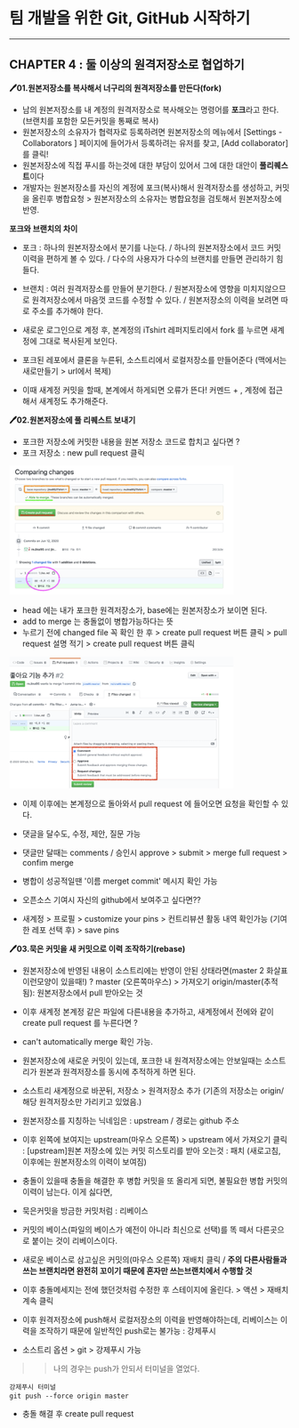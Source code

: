 # 팀 개발을 위한 Git, GitHub 시작하기
<hr/>

## CHAPTER 4 : 둘 이상의 원격저장소로 협업하기

**🖊01.원본저장소를 복사해서 너구리의 원격저장소를 만든다(fork)**

- 남의 원본저장소를 내 계정의 원격저장소로 복사해오는 명령어를 **포크**라고 한다. (브랜치를 포함한 모든커밋을 통째로 복사)
- 원본저장소의 소유자가 협력자로 등록하려면 원본저장소의 메뉴에서 [Settings - Collaborators ] 페이지에 들어가서 등록하려는 유저를 찾고, [Add collaborator] 를 클릭!
- 원본저장소에 직접 푸시를 하는것에 대한 부담이 있어서 그에 대한 대안이 **풀리퀘스트**이다
- 개발자는 원본저장소를 자신의 계정에 포크(복사)해서 원격저장소를 생성하고, 커밋을 올린후 병합요청 > 원본저장소의 소유자는 병합요청을 검토해서 원본저장소에 반영.

**포크와 브랜치의 차이**
- 포크 : 하나의 원본저장소에서 분기를 나눈다. / 하나의 원본저장소에서 코드 커밋 이력을 편하게 볼 수 있다. / 다수의 사용자가 다수의 브랜치를 만들면 관리하기 힘들다.
- 브랜치 : 여러 원격저장소를 만들어 분기한다. / 원본저장소에 영향을 미치지않으므로 원격저장소에서 마음껏 코드를 수정할 수 있다. / 원본저장소의 이력을 보려면 따로 주소를 추가해야 한다.

- 새로운 로그인으로 계정 후, 본계정의 iTshirt 레퍼지토리에서 fork 를 누르면 새계정에 그대로 복사된게 보인다.
- 포크된 레포에서 클론을 누른뒤, 소스트리에서 로컬저장소를 만들어준다 (맥에서는 새로만들기 > url에서 복제)
- 이때 새계정 커밋을 할때, 본계에서 하게되면 오류가 뜬다! 커멘드 + , 계정에 접근해서 새계정도 추가해준다.

**🖊02.원본저장소에 풀 리퀘스트 보내기**
- 포크한 저장소에 커밋한 내용을 원본 저장소 코드로 합치고 싶다면 ? 
- 포크 저장소 : new pull request 클릭 

<img src="https://github.com/jina95/TIL/blob/master/images/%EB%8F%84%EC%84%9C/%EB%89%B4%ED%92%80%EB%A6%AC%ED%80%98%EC%8A%A4%ED%8A%B8.png" width="80%">

- head 에는 내가 포크한 원격저장소가, base에는 원본저장소가 보이면 된다.
- add to merge 는 충돌없이 병합가능하다는 뜻
- 누르기 전에 changed file 꼭 확인 한 후 > create pull request 버튼 클릭 > pull request 설명 적기 > create pull request 버튼 클릭

<img src="https://github.com/jina95/TIL/blob/master/images/%EB%8F%84%EC%84%9C/%ED%92%80%EB%A6%AC%ED%80%98%EC%8A%A4%ED%8A%B8%20%EC%9D%91%EB%8B%B5%20.png" width="80%">

- 이제 이후에는 본계정으로 돌아와서 pull request 에 들어오면 요청을 확인할 수 있다.
- 댓글을 달수도, 수정, 제안, 질문 가능
- 댓글만 달때는 comments / 승인시 approve > submit > merge full request > confim merge 
- 병합이 성공적일땐 '이름 merget commit' 메시지 확인 가능

- 오픈소스 기여시 자신의 github에서 보여주고 싶다면??
- 새계정 > 프로필 > customize your pins > 컨트리뷰션 활동 내역 확인가능 (기여한 레포 선택 후) > save pins 

**🖊03.묵은 커밋을 새 커밋으로 이력 조작하기(rebase)**

- 원본저장소에 반영된 내용이 소스트리에는 반영이 안된 상태라면(master 2 화살표 이런모양이 있을때!) ? master (오른쪽마우스) > 가져오기 origin/master(추적됨): 원본저장소에서 pull 받아오는 것 
- 이후 새계정 본계정 같은 파일에 다른내용을 추가하고, 새계정에서 전에와 같이 create pull request 를 누른다면 ?
- can't automatically merge 확인 가능. 
- 원본저장소에 새로운 커밋이 있는데, 포크한 내 원격저장소에는 안보일때는 소스트리가 원본과 원격저장소를 동시에 추적하게 하면 된다.
- 소스트리 새계정으로 바꾼뒤, 저장소 > 원격저장소 추가 (기존의 저장소는 origin/ 해당 원격저장소만 가리키고 있었음.)
- 원본저장소를 지칭하는 닉네임은 : upstream  / 경로는 github 주소 

- 이후 왼쪽에 보여지는 upstream(마우스 오른쪽) > upstream 에서 가져오기 클릭 : [upstream]원본 저장소에 있는 커밋 히스토리를 받아 오는것 : 패치 (새로고침, 이후에는 원본저장소의 이력이 보여짐)

- 충돌이 있을때 충돌을 해결한 후 병합 커밋을 또 올리게 되면, 불필요한 병합 커밋의 이력이 남는다. 이게 싫다면,
- 묵은커밋을 방금한 커밋처럼 : 리베이스
- 커밋의 베이스(파일의 베이스가 예전이 아니라 최신으로 선택)를 똑 떼서 다른곳으로 붙이는 것이 리베이스이다.
- 새로운 베이스로 삼고싶은 커밋의(마우스 오른쪽) 재배치 클릭 / **주의 다른사람들과 쓰는 브랜치라면 완전히 꼬이기 때문에 혼자만 쓰는브랜치에서 수행할 것**
- 이후 충돌메세지는 전에 했던것처럼 수정한 후 스테이지에 올린다. > 액션 >  재배치 계속 클릭 
- 이후 원격저장소에 push해서 로컬저장소의 이력을 반영해야하는데, 리베이스는 이력을 조작하기 때문에 일반적인 push로는 불가능 : 강제푸시
- 소스트리 옵션 > git > 강제푸시 가능 
>>나의 경우는 push가 안되서 터미널을 열었다.

<pre><code>강제푸시 터미널
git push --force origin master</code></pre>

- 충돌 해결 후 create pull request 









